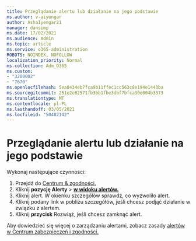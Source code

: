 ```yaml
---
title: Przeglądanie alertu lub działanie na jego podstawie
ms.author: v-aiyengar
author: AshaIyengar21
manager: dansimp
ms.date: 17/02/2021
ms.audience: Admin
ms.topic: article
ms.service: o365-administration
ROBOTS: NOINDEX, NOFOLLOW
localization_priority: Normal
ms.collection: Adm_O365
ms.custom:
- "3200002"
- "7670"
ms.openlocfilehash: 5ea8434eb7fca9b11ffec1cc563c8e194e1443ba
ms.sourcegitcommit: 251e2e82571fb3bb1fbe3dbf7bfca30e004b3373
ms.translationtype: MT
ms.contentlocale: pl-PL
ms.lasthandoff: 03/05/2021
ms.locfileid: "50482142"
---
```

# <a name="review-or-act-on-an-alert"></a>Przeglądanie alertu lub działanie na jego podstawie

Wykonaj następujące czynności:

1. Przejdź do [Centrum & zgodności.](https://go.microsoft.com/fwlink/p/?linkid=2077143)
1. Kliknij **pozycję Alerty**  >  **[w widoku alertów.](https://go.microsoft.com/fwlink/?linkid=2103301)**
1. Kliknij alert. W okienku szczegółów sprawdź, co wyzwoliło alert.
1. Kliknij podany link w pobliżu szczegółów, jeśli chcesz podjąć działanie w związku z alertem.
1. Kliknij **przycisk** Rozwiąż, jeśli chcesz zamknąć alert.

Aby dowiedzieć się więcej o zarządzaniu alertami, zobacz zasady [alertów w Centrum zabezpieczeń i zgodności.](https://go.microsoft.com/fwlink/?linkid=2103211)


